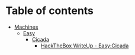 # Table of contents

* [Machines](README.md)
  * [Easy](machines/easy/README.md)
    * [Cicada](machines/easy/cicada/README.md)
      * [HackTheBox WriteUp - Easy:Cicada](Machines/Easy/Cicada/writeup.md)
